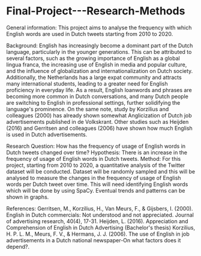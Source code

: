 # Final-Project---Research-Methods
General information:
This project aims to analyse the frequency with which English words are used in Dutch tweets starting from 2010 to 2020.

Background:
English has increasingly become a dominant part of the Dutch language, particularly in the younger generations. This can be attributed to several factors, such as the growing importance of English as a global lingua franca, the increasing use of English in media and popular culture, and the influence of globalization and internationalization on Dutch society. Additionally, the Netherlands has a large expat community and attracts many international students, leading to a greater need for English proficiency in everyday life. As a result, English loanwords and phrases are becoming more common in Dutch conversations, and many Dutch people are switching to English in professional settings, further solidifying the language's prominence.
On the same note, study by Korzilius and colleagues (2000)  has already shown somewhat Anglicization of Dutch job advertisements published in de Volkskrant. Other studies such as Heijden (2016) and Gerritsen and colleagues (2006) have shown how much English is used in Dutch advertisements.

Research Question:
How has the frequency of usage of English words in Dutch tweets changed over time?
Hypothesis:
There is an increase in the frequency of usage of English words in Dutch tweets.
Method:
For this project, starting from 2010 to 2020, a quantitative analysis of the Twitter dataset will be conducted. Dataset will be randomly sampled and this will be analysed to measure the changes in the frequency of usage of English words per Dutch tweet over time. This will need identifying English words which will be done by using SpaCy. Eventual trends and patterns can be shown in graphs.

References:
Gerritsen, M., Korzilius, H., Van Meurs, F., & Gijsbers, I. (2000). English in Dutch commercials: Not understood and not appreciated. Journal of advertising research, 40(4), 17-31.
Heijden, L. (2016). Appreciation and Comprehension of English in Dutch Advertising (Bachelor's thesis)
Korzilius, H. P. L. M., Meurs, F. V., & Hermans, J. J. (2006). The use of English in job advertisements in a Dutch national newspaper-On what factors does it depend?.